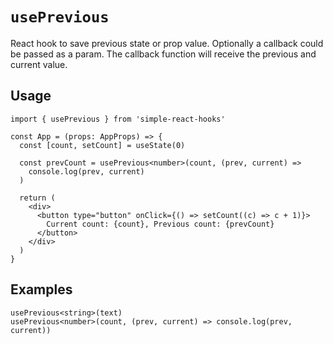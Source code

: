 # `usePrevious`

React hook to save previous state or prop value. Optionally a callback could be passed as a param. The callback function will receive the previous and current value.

## Usage

```tsx
import { usePrevious } from 'simple-react-hooks'

const App = (props: AppProps) => {
  const [count, setCount] = useState(0)

  const prevCount = usePrevious<number>(count, (prev, current) =>
    console.log(prev, current)
  )

  return (
    <div>
      <button type="button" onClick={() => setCount((c) => c + 1)}>
        Current count: {count}, Previous count: {prevCount}
      </button>
    </div>
  )
}
```

## Examples

```tsx
usePrevious<string>(text)
usePrevious<number>(count, (prev, current) => console.log(prev, current))
```
